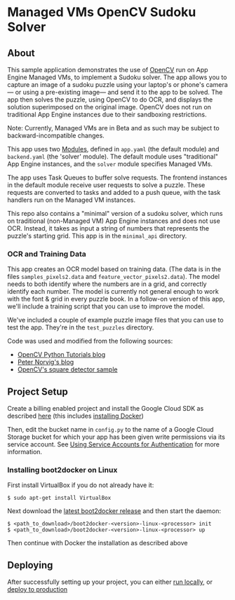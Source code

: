 
# Managed VMs OpenCV Sudoku Solver

## About

This sample application demonstrates the use of [OpenCV][1] run on App
Engine Managed VMs, to implement a Sudoku solver. The app allows you to capture an image of a
sudoku puzzle using your laptop's or phone's camera— or using a pre-existing image— and send it
to the app to be solved.  The app then solves the puzzle, using OpenCV to do OCR, and displays the
solution superimposed on the original image.
OpenCV does not run on traditional App Engine instances due to their sandboxing restrictions.

Note: Currently, Managed VMs are in Beta and as such may be subject to backward-incompatible changes.

This app uses two [Modules](https://cloud.google.com/appengine/docs/python/modules/),
defined in `app.yaml` (the default module) and `backend.yaml` (the 'solver' module).
The default module uses "traditional" App Engine instances, and the `solver`
module specifies Managed VMs.

The app uses Task Queues to buffer solve requests.
The frontend instances in the default module receive user requests to solve a puzzle.
These requests are converted to tasks and added to a push queue,
with the task handlers run on the Managed VM instances.

This repo also contains a "minimal" version of a sudoku solver, which runs on
traditional (non-Managed VM) App Engine instances and does not use OCR.  Instead, it
takes as input a string of numbers that represents the puzzle's starting grid.
This app is in the `minimal_api` directory.

### OCR and Training Data

This app creates an OCR model based on training data. (The data is in the files
`samples_pixels2.data` and `feature_vector_pixels2.data`).
The model needs to both identify where the numbers are in a grid, and correctly identify each
number.
The model is currently not general enough to
work with the font & grid in every puzzle book.  In a follow-on version of this app, we'll include
a training script that you can use to improve the model.

We've included a couple of example puzzle image files that you can use to test the app.
They're in the `test_puzzles` directory.

Code was used and modified from the following sources:

- [OpenCV Python Tutorials blog][2]
- [Peter Norvig's blog][3]
- [OpenCV's square detector sample][4]


## Project Setup

Create a billing enabled project and install the Google Cloud SDK as described [here](https://cloud.google.com/appengine/docs/python/managed-vms/#install-sdk) (this includes [installing Docker](https://cloud.google.com/appengine/docs/python/managed-vms/#install-docker))

Then, edit the bucket name in `config.py` to the name of a Google Cloud Storage bucket for which your app has been given write permissions via its service account.  See [Using Service Accounts for Authentication](https://developers.google.com/storage/docs/authentication#service_accounts) for more information.


### Installing boot2docker on Linux

First install VirtualBox if you do not already have it:

```
$ sudo apt-get install VirtualBox
```

Next download the [latest boot2docker release](https://github.com/boot2docker/boot2docker-cli/releases) and then start the daemon:

```
$ <path_to_download>/boot2docker-<version>-linux-<processor> init
$ <path_to_download>/boot2docker-<version>-linux-<processor> up

```

Then continue with Docker the installation as described above

## Deploying

After successfully setting up your project, you can either [run locally](https://cloud.google.com/appengine/docs/python/managed-vms/sdk#run-local), or [deploy to production](https://cloud.google.com/appengine/docs/python/managed-vms/sdk#deploy)




[1]: http://opencv.org/
[2]: http://opencvpython.blogspot.com/
[3]: http://norvig.com/sudoku.html
[4]: https://github.com/Itseez/opencv/blob/master/samples/python2/squares.py

